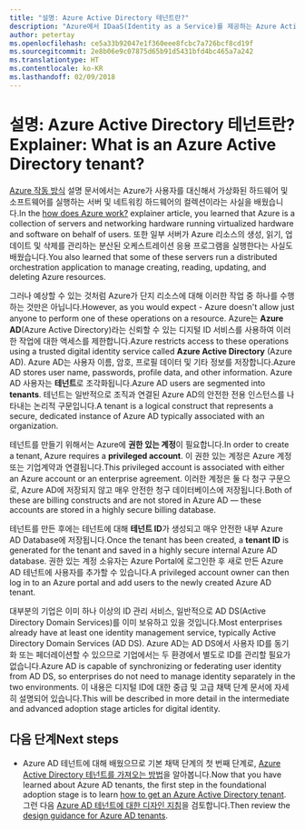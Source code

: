 ```yaml
---
title: "설명: Azure Active Directory 테넌트란?"
description: "Azure에서 IDaaS(Identity as a Service)를 제공하는 Azure Active Directory의 내부 기능 설명"
author: petertay
ms.openlocfilehash: ce5a33b92047e1f360eee8fcbc7a726bcf8cd19f
ms.sourcegitcommit: 2e8b06e9c07875d65b91d5431bfd4bc465a7a242
ms.translationtype: HT
ms.contentlocale: ko-KR
ms.lasthandoff: 02/09/2018
---
```

# <a name="explainer-what-is-an-azure-active-directory-tenant"></a><span data-ttu-id="b735d-103">설명: Azure Active Directory 테넌트란?</span><span class="sxs-lookup"><span data-stu-id="b735d-103">Explainer: What is an Azure Active Directory tenant?</span></span>

<span data-ttu-id="b735d-104">[Azure 작동 방식](azure-explainer.md) 설명 문서에서는 Azure가 사용자를 대신해서 가상화된 하드웨어 및 소프트웨어를 실행하는 서버 및 네트워킹 하드웨어의 컬렉션이라는 사실을 배웠습니다.</span><span class="sxs-lookup"><span data-stu-id="b735d-104">In the [how does Azure work?](azure-explainer.md) explainer article, you learned that Azure is a collection of servers and networking hardware running virtualized hardware and software on behalf of users.</span></span> <span data-ttu-id="b735d-105">또한 일부 서버가 Azure 리소스의 생성, 읽기, 업데이트 및 삭제를 관리하는 분산된 오케스트레이션 응용 프로그램을 실행한다는 사실도 배웠습니다.</span><span class="sxs-lookup"><span data-stu-id="b735d-105">You also learned that some of these servers run a distributed orchestration application to manage creating, reading, updating, and deleting Azure resources.</span></span>

<span data-ttu-id="b735d-106">그러나 예상할 수 있는 것처럼 Azure가 단지 리소스에 대해 이러한 작업 중 하나를 수행하는 것만은 아닙니다.</span><span class="sxs-lookup"><span data-stu-id="b735d-106">However, as you would expect - Azure doesn't allow just anyone to perform one of these operations on a resource.</span></span> <span data-ttu-id="b735d-107">Azure는 **Azure AD**(Azure Active Directory)라는 신뢰할 수 있는 디지털 ID 서비스를 사용하여 이러한 작업에 대한 액세스를 제한합니다.</span><span class="sxs-lookup"><span data-stu-id="b735d-107">Azure restricts access to these operations using a trusted digital identity service called **Azure Active Directory** (Azure AD).</span></span> <span data-ttu-id="b735d-108">Azure AD는 사용자 이름, 암호, 프로필 데이터 및 기타 정보를 저장합니다.</span><span class="sxs-lookup"><span data-stu-id="b735d-108">Azure AD stores user name, passwords, profile data, and other information.</span></span> <span data-ttu-id="b735d-109">Azure AD 사용자는 **테넌트**로 조각화됩니다.</span><span class="sxs-lookup"><span data-stu-id="b735d-109">Azure AD users are segmented into **tenants**.</span></span> <span data-ttu-id="b735d-110">테넌트는 일반적으로 조직과 연결된 Azure AD의 안전한 전용 인스턴스를 나타내는 논리적 구문입니다.</span><span class="sxs-lookup"><span data-stu-id="b735d-110">A tenant is a logical construct that represents a secure, dedicated instance of Azure AD typically associated with an organization.</span></span>

<span data-ttu-id="b735d-111">테넌트를 만들기 위해서는 Azure에 **권한 있는 계정**이 필요합니다.</span><span class="sxs-lookup"><span data-stu-id="b735d-111">In order to create a tenant, Azure requires a **privileged account**.</span></span> <span data-ttu-id="b735d-112">이 권한 있는 계정은 Azure 계정 또는 기업계약과 연결됩니다.</span><span class="sxs-lookup"><span data-stu-id="b735d-112">This privileged account is associated with either an Azure account or an enterprise agreement.</span></span> <span data-ttu-id="b735d-113">이러한 계정은 둘 다 청구 구문으로, Azure AD에 저장되지 않고 매우 안전한 청구 데이터베이스에 저장됩니다.</span><span class="sxs-lookup"><span data-stu-id="b735d-113">Both of these are billing constructs and are not stored in Azure AD &mdash; these accounts are stored in a highly secure billing database.</span></span> 

<span data-ttu-id="b735d-114">테넌트를 만든 후에는 테넌트에 대해 **테넌트 ID**가 생성되고 매우 안전한 내부 Azure AD Database에 저장됩니다.</span><span class="sxs-lookup"><span data-stu-id="b735d-114">Once the tenant has been created, a **tenant ID** is generated for the tenant and saved in a highly secure internal Azure AD database.</span></span> <span data-ttu-id="b735d-115">권한 있는 계정 소유자는 Azure Portal에 로그인한 후 새로 만든 Azure AD 테넌트에 사용자를 추가할 수 있습니다.</span><span class="sxs-lookup"><span data-stu-id="b735d-115">A privileged account owner can then log in to an Azure portal and add users to the newly created Azure AD tenant.</span></span> 

<span data-ttu-id="b735d-116">대부분의 기업은 이미 하나 이상의 ID 관리 서비스, 일반적으로 AD DS(Active Directory Domain Services)를 이미 보유하고 있을 것입니다.</span><span class="sxs-lookup"><span data-stu-id="b735d-116">Most enterprises already have at least one identity management service, typically Active Directory Domain Services (AD DS).</span></span> <span data-ttu-id="b735d-117">Azure AD는 AD DS에서 사용자 ID를 동기화 또는 페더레이션할 수 있으므로 기업에서는 두 환경에서 별도로 ID를 관리할 필요가 없습니다.</span><span class="sxs-lookup"><span data-stu-id="b735d-117">Azure AD is capable of synchronizing or federating user identity from AD DS, so enterprises do not need to manage identity separately in the two environments.</span></span> <span data-ttu-id="b735d-118">이 내용은 디지털 ID에 대한 중급 및 고급 채택 단계 문서에 자세히 설명되어 있습니다.</span><span class="sxs-lookup"><span data-stu-id="b735d-118">This will be described in more detail in the intermediate and advanced adoption stage articles for digital identity.</span></span>

## <a name="next-steps"></a><span data-ttu-id="b735d-119">다음 단계</span><span class="sxs-lookup"><span data-stu-id="b735d-119">Next steps</span></span>

* <span data-ttu-id="b735d-120">Azure AD 테넌트에 대해 배웠으므로 기본 채택 단계의 첫 번째 단계로, [Azure Active Directory 테넌트를 가져오는 방법][how-to-get-aad-tenant]을 알아봅니다.</span><span class="sxs-lookup"><span data-stu-id="b735d-120">Now that you have learned about Azure AD tenants, the first step in the foundational adoption stage is to learn [how to get an Azure Active Directory tenant][how-to-get-aad-tenant].</span></span> <span data-ttu-id="b735d-121">그런 다음 [Azure AD 테넌트에 대한 디자인 지침](tenant.md)을 검토합니다.</span><span class="sxs-lookup"><span data-stu-id="b735d-121">Then review the [design guidance for Azure AD tenants](tenant.md).</span></span>

<!-- Links -->
[how-to-get-aad-tenant]: /azure/active-directory/develop/active-directory-howto-tenant?toc=/azure/architecture/cloud-adoption-guide/toc.json